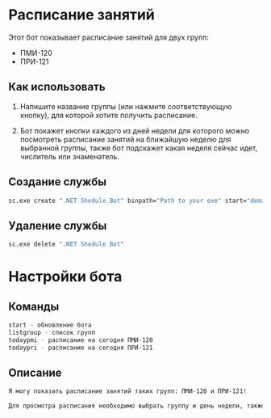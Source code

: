 # Расписание занятий
Этот бот показывает расписание занятий для двух групп:

* ПМИ-120
* ПРИ-121

## Как использовать
1. Напишите название группы (или нажмите соответствующую кнопку), для которой хотите получить расписание.

2. Бот покажет кнопки каждого из дней недели для которого можно посмотреть расписание занятий на ближайшую неделю для выбранной группы, также бот подскажет какая неделя сейчас идет, числитель или знаменатель.

## Создание службы
```bash
sc.exe create ".NET Shedule Bot" binpath="Path to your exe" start="demand"
```
## Удаление службы
```bash
sc.exe delete ".NET Shedule Bot"
```
# Настройки бота

## Команды
```bash
start - обновление бота 
listgroup - список групп
todaypmi - расписание на сегодня ПМИ-120
todaypri - расписание на сегодня ПРИ-121
```

## Описание
```bash
Я могу показать расписание занятий таких групп: ПМИ-120 и ПРИ-121!

Для просмотра расписания необходимо выбрать группу и день недели, также я расскажу числитель или знаменатель сейчас!
```